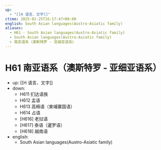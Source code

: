```yaml
---
up:
  - "[[H 语言、文字]]"
ctime: 2025-01-25T16:17:47+08:00
english: South Asian languages(Austro-Asiatic family)
aliases:
  - H61 - South Asian languages(Austro-Asiatic family)
  - South Asian languages(Austro-Asiatic family)
  - 南亚语系（澳斯特罗 - 亚细亚语系）
---
```


# H61 南亚语系（澳斯特罗 - 亚细亚语系）

- up: [[H 语言、文字]]
- down:
	- H611 扪达语族
	- H612 孟语
	- H613 高棉语（柬埔寨国语）
	- H614 占语
	- [H616] 老挝语
	- [H617] 泰语（暹罗语）
	- [H618] 越南语
- english:
	- South Asian languages(Austro-Asiatic family)
